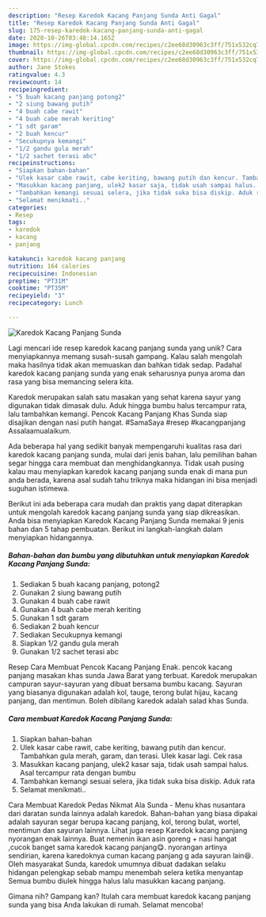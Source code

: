 ```yaml
---
description: "Resep Karedok Kacang Panjang Sunda Anti Gagal"
title: "Resep Karedok Kacang Panjang Sunda Anti Gagal"
slug: 175-resep-karedok-kacang-panjang-sunda-anti-gagal
date: 2020-10-26T03:48:14.165Z
image: https://img-global.cpcdn.com/recipes/c2ee68d30963c3ff/751x532cq70/karedok-kacang-panjang-sunda-foto-resep-utama.jpg
thumbnail: https://img-global.cpcdn.com/recipes/c2ee68d30963c3ff/751x532cq70/karedok-kacang-panjang-sunda-foto-resep-utama.jpg
cover: https://img-global.cpcdn.com/recipes/c2ee68d30963c3ff/751x532cq70/karedok-kacang-panjang-sunda-foto-resep-utama.jpg
author: Jane Stokes
ratingvalue: 4.3
reviewcount: 14
recipeingredient:
- "5 buah kacang panjang potong2"
- "2 siung bawang putih"
- "4 buah cabe rawit"
- "4 buah cabe merah keriting"
- "1 sdt garam"
- "2 buah kencur"
- "Secukupnya kemangi"
- "1/2 gandu gula merah"
- "1/2 sachet terasi abc"
recipeinstructions:
- "Siapkan bahan-bahan"
- "Ulek kasar cabe rawit, cabe keriting, bawang putih dan kencur. Tambahkan gula merah, garam, dan terasi. Ulek kasar lagi. Cek rasa"
- "Masukkan kacang panjang, ulek2 kasar saja, tidak usah sampai halus. Asal tercampur rata dengan bumbu"
- "Tambahkan kemangi sesuai selera, jika tidak suka bisa diskip. Aduk rata"
- "Selamat menikmati.."
categories:
- Resep
tags:
- karedok
- kacang
- panjang

katakunci: karedok kacang panjang 
nutrition: 164 calories
recipecuisine: Indonesian
preptime: "PT31M"
cooktime: "PT35M"
recipeyield: "3"
recipecategory: Lunch

---
```



![Karedok Kacang Panjang Sunda](https://img-global.cpcdn.com/recipes/c2ee68d30963c3ff/751x532cq70/karedok-kacang-panjang-sunda-foto-resep-utama.jpg)

Lagi mencari ide resep karedok kacang panjang sunda yang unik? Cara menyiapkannya memang susah-susah gampang. Kalau salah mengolah maka hasilnya tidak akan memuaskan dan bahkan tidak sedap. Padahal karedok kacang panjang sunda yang enak seharusnya punya aroma dan rasa yang bisa memancing selera kita.

Karedok merupakan salah satu masakan yang sehat karena sayur yang digunakan tidak dimasak dulu. Aduk hingga bumbu halus tercampur rata, lalu tambahkan kemangi. Pencok Kacang Panjang Khas Sunda siap disajikan dengan nasi putih hangat. #SamaSaya #resep #kacangpanjang Assalaamualaikum.

Ada beberapa hal yang sedikit banyak mempengaruhi kualitas rasa dari karedok kacang panjang sunda, mulai dari jenis bahan, lalu pemilihan bahan segar hingga cara membuat dan menghidangkannya. Tidak usah pusing kalau mau menyiapkan karedok kacang panjang sunda enak di mana pun anda berada, karena asal sudah tahu triknya maka hidangan ini bisa menjadi suguhan istimewa.


Berikut ini ada beberapa cara mudah dan praktis yang dapat diterapkan untuk mengolah karedok kacang panjang sunda yang siap dikreasikan. Anda bisa menyiapkan Karedok Kacang Panjang Sunda memakai 9 jenis bahan dan 5 tahap pembuatan. Berikut ini langkah-langkah dalam menyiapkan hidangannya.

<!--inarticleads1-->

##### Bahan-bahan dan bumbu yang dibutuhkan untuk menyiapkan Karedok Kacang Panjang Sunda:

1. Sediakan 5 buah kacang panjang, potong2
1. Gunakan 2 siung bawang putih
1. Gunakan 4 buah cabe rawit
1. Gunakan 4 buah cabe merah keriting
1. Gunakan 1 sdt garam
1. Sediakan 2 buah kencur
1. Sediakan Secukupnya kemangi
1. Siapkan 1/2 gandu gula merah
1. Gunakan 1/2 sachet terasi abc


Resep Cara Membuat Pencok Kacang Panjang Enak. pencok kacang panjang masakan khas sunda Jawa Barat yang terbuat. Karedok merupakan campuran sayur-sayuran yang dibuat bersama bumbu kacang. Sayuran yang biasanya digunakan adalah kol, tauge, terong bulat hijau, kacang panjang, dan mentimun. Boleh dibilang karedok adalah salad khas Sunda. 

<!--inarticleads2-->

##### Cara membuat Karedok Kacang Panjang Sunda:

1. Siapkan bahan-bahan
1. Ulek kasar cabe rawit, cabe keriting, bawang putih dan kencur. Tambahkan gula merah, garam, dan terasi. Ulek kasar lagi. Cek rasa
1. Masukkan kacang panjang, ulek2 kasar saja, tidak usah sampai halus. Asal tercampur rata dengan bumbu
1. Tambahkan kemangi sesuai selera, jika tidak suka bisa diskip. Aduk rata
1. Selamat menikmati..


Cara Membuat Karedok Pedas Nikmat Ala Sunda - Menu khas nusantara dari daratan sunda lainnya adalah karedok. Bahan-bahan yang biasa dipakai adalah sayuran segar berupa kacang panjang, kol, terong bulat, wortel, mentimun dan sayuran lainnya. Lihat juga resep Karedok kacang panjang nyorangan enak lainnya. Buat nemenin ikan asin goreng + nasi hangat ,cucok banget sama karedok kacang panjang😋. nyorangan artinya sendirian, karena karedoknya cuman kacang panjang g ada sayuran lain😆. Oleh masyarakat Sunda, karedok umumnya dibuat dadakan selaku hidangan pelengkap sebab mampu menembah selera ketika menyantap Semua bumbu diulek hingga halus lalu masukkan kacang panjang. 

Gimana nih? Gampang kan? Itulah cara membuat karedok kacang panjang sunda yang bisa Anda lakukan di rumah. Selamat mencoba!
